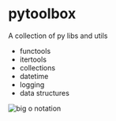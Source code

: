 # pytoolbox
A collection of py libs and utils
* functools
* itertools
* collections
* datetime
* logging
* data structures

![big o notation](https://user-images.githubusercontent.com/17080117/132884103-17439f4b-3e4a-4601-a144-f7cc87718f23.jpg)


